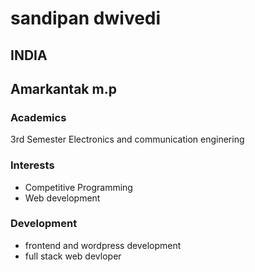 # sandipan dwivedi
## INDIA

## Amarkantak m.p

### Academics

3rd Semester Electronics and communication enginering 

### Interests

- Competitive Programming
- Web development

### Development

- frontend and wordpress development
- full stack web devloper
